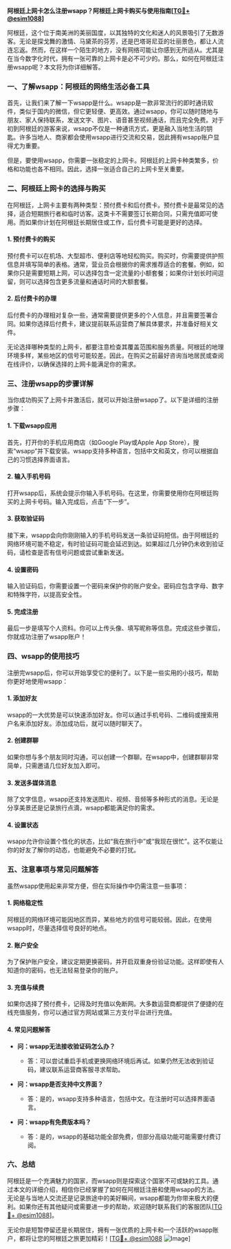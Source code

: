**阿根廷上网卡怎么注册wsapp？阿根廷上网卡购买与使用指南[[TG💪+ @esim1088](https://t.me/s/esim1088)]**

阿根廷，这个位于南美洲的美丽国度，以其独特的文化和迷人的风景吸引了无数游客。无论是探戈舞的激情、马黛茶的芬芳，还是巴塔哥尼亚的壮丽景色，都让人流连忘返。然而，在这样一个陌生的地方，没有网络可能让你感到无所适从。尤其是在当今数字化时代，拥有一张可靠的上网卡是必不可少的。那么，如何在阿根廷注册wsapp呢？本文将为你详细解答。

### 一、了解wsapp：阿根廷的网络生活必备工具

首先，让我们来了解一下wsapp是什么。wsapp是一款非常流行的即时通讯软件，类似于国内的微信，但它更轻便、更高效。通过wsapp，你可以随时随地与朋友、家人保持联系，发送文字、图片、语音甚至视频通话，而且完全免费。对于初到阿根廷的游客来说，wsapp不仅是一种通讯方式，更是融入当地生活的钥匙。许多当地人、商家都会使用wsapp进行交流和交易，因此拥有wsapp账户显得尤为重要。

但是，要使用wsapp，你需要一张稳定的上网卡。阿根廷的上网卡种类繁多，价格和功能也各不相同。因此，选择一张适合自己的上网卡至关重要。

### 二、阿根廷上网卡的选择与购买

在阿根廷，上网卡主要有两种类型：预付费卡和后付费卡。预付费卡是最常见的选择，适合短期旅行者和临时访客。这类卡不需要签订长期合同，只需充值即可使用。而如果你计划在阿根廷长期居住或工作，后付费卡可能是更好的选择。

#### 1. 预付费卡的购买

预付费卡可以在机场、大型超市、便利店等地轻松购买。购买时，你需要提供护照信息并填写简单的表格。通常，营业员会根据你的需求推荐适合的套餐。例如，如果你只是需要短期上网，可以选择包含一定流量的小额套餐；如果你计划长时间逗留，则可以选择包含更多流量和通话时间的大额套餐。

#### 2. 后付费卡的办理

后付费卡的办理相对复杂一些，通常需要提供更多的个人信息，并且需要签署合同。如果你选择后付费卡，建议提前联系运营商了解具体要求，并准备好相关文件。

无论选择哪种类型的上网卡，都要注意检查其覆盖范围和服务质量。阿根廷的地理环境多样，某些地区的信号可能较差。因此，在购买之前最好咨询当地居民或查阅在线评价，以确保选择的上网卡能满足你的需求。

### 三、注册wsapp的步骤详解

当你成功购买了上网卡并激活后，就可以开始注册wsapp了。以下是详细的注册步骤：

#### 1. 下载wsapp应用

首先，打开你的手机应用商店（如Google Play或Apple App Store），搜索“wsapp”并下载安装。wsapp支持多种语言，包括中文和英文，你可以根据自己的习惯选择界面语言。

#### 2. 输入手机号码

打开wsapp后，系统会提示你输入手机号码。在这里，你需要使用你在阿根廷购买的上网卡号码。输入完成后，点击“下一步”。

#### 3. 获取验证码

接下来，wsapp会向你刚刚输入的手机号码发送一条验证码短信。由于阿根廷的网络环境可能不稳定，有时验证码可能会延迟到达。如果超过几分钟仍未收到验证码，请检查是否有信号问题或尝试重新发送。

#### 4. 设置密码

输入验证码后，你需要设置一个密码来保护你的账户安全。密码应包含字母、数字和特殊字符，以提高安全性。

#### 5. 完成注册

最后一步是填写个人资料。你可以上传头像、填写昵称等信息。完成这些步骤后，你就成功注册了wsapp账户！

### 四、wsapp的使用技巧

注册完wsapp后，你可以开始享受它的便利了。以下是一些实用的小技巧，帮助你更好地使用wsapp：

#### 1. 添加好友

wsapp的一大优势是可以快速添加好友。你可以通过手机号码、二维码或搜索用户名来添加好友。添加成功后，就可以随时聊天了。

#### 2. 创建群聊

如果你想与多个朋友同时沟通，可以创建一个群聊。在wsapp中，创建群聊非常简单，只需邀请几位好友加入即可。

#### 3. 发送多媒体消息

除了文字信息，wsapp还支持发送图片、视频、音频等多种形式的消息。无论是分享美景还是记录旅行点滴，wsapp都能满足你的需求。

#### 4. 设置状态

wsapp允许你设置个性化的状态，比如“我在旅行中”或“我现在很忙”。这不仅能让你的好友了解你的动态，也能避免不必要的打扰。

### 五、注意事项与常见问题解答

虽然wsapp使用起来非常方便，但在实际操作中仍需注意一些事项：

#### 1. 网络稳定性

阿根廷的网络环境可能因地区而异，某些地方的信号可能较弱。因此，在使用wsapp时，尽量选择信号良好的地点。

#### 2. 账户安全

为了保护账户安全，建议定期更换密码，并开启双重身份验证功能。这样即使有人知道你的密码，也无法轻易登录你的账户。

#### 3. 充值与续费

如果你选择了预付费卡，记得及时充值以免断网。大多数运营商都提供了便捷的在线充值服务，你可以通过官方网站或第三方支付平台进行充值。

#### 4. 常见问题解答

- **问：wsapp无法接收验证码怎么办？**
  - 答：可以尝试重启手机或更换网络环境后再试。如果仍然无法收到验证码，建议联系运营商客服寻求帮助。
  
- **问：wsapp是否支持中文界面？**
  - 答：是的，wsapp支持多种语言，包括中文。在注册时可以选择界面语言。

- **问：wsapp有免费版本吗？**
  - 答：是的，wsapp的基础功能全部免费，但部分高级功能可能需要付费订阅。

### 六、总结

阿根廷是一个充满魅力的国家，而wsapp则是探索这个国家不可或缺的工具。通过本文的详细介绍，相信你已经掌握了如何在阿根廷注册和使用wsapp的方法。无论是与当地人交流还是记录旅途中的美好瞬间，wsapp都能为你带来极大的便利。如果你还有其他疑问或需要进一步的帮助，欢迎随时联系我们的客服团队[[TG💪+ @esim1088](https://t.me/s/esim1088)]。

无论你是短暂停留还是长期居住，拥有一张优质的上网卡和一个活跃的wsapp账户，都将让您的阿根廷之旅更加精彩！[[TG💪+ @esim1088](https://t.me/s/esim1088) ![Image](https://i.postimg.cc/4NQfJmqS/Snipaste-2025-05-13-00-14-12.png)]